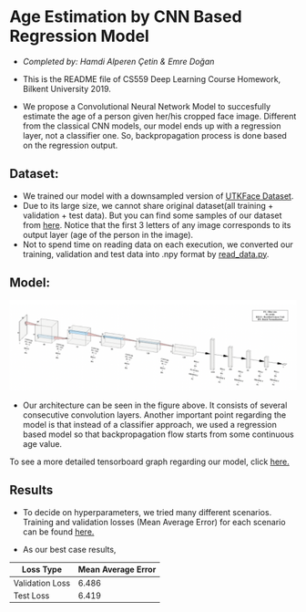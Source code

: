 # Age Estimation by CNN Based Regression Model

- _Completed by: Hamdi Alperen Çetin & Emre Doğan_

- This is the README file of CS559 Deep Learning Course Homework, Bilkent University 2019.  
- We propose a Convolutional Neural Network Model to succesfully estimate the age of a person given her/his cropped face image. Different from the classical CNN models, our model ends up with a regression layer, not a classifier one. So, backpropagation process is done based on the regression output.  



## Dataset:
- We trained our model with a downsampled version of [UTKFace Dataset](http://aicip.eecs.utk.edu/wiki/UTKFace). 
- Due to its large size, we cannot share original dataset(all training + validation + test data). But you can find some samples of our dataset from [here](./data-samples/). Notice that the first 3 letters of any image corresponds to its output layer (age of the person in the image).
- Not to spend time on reading data on each execution, we converted our training, validation and test data into .npy format by [read_data.py](./read_data.py).

## Model:
![alt text](./figures/model_arch.png)

-  Our architecture can be seen in the figure above. It consists of several consecutive convolution layers. Another important point regarding the model is that instead of a classifier approach, we used a regression based model so that backpropagation flow starts from some continuous age value.

To see a more detailed tensorboard graph regarding our model, click [here.](./figures/tensorboard-graph.png)


## Results
- To decide on hyperparameters, we tried many different scenarios. Training and validation losses (Mean Average Error) for each scenario can be found [here.](./results/)

- As our best case results,  

| Loss Type       | Mean Average Error |
| -------------   | -------------      |
| Validation Loss | 6.486	       |
| Test Loss 	  | 6.419	       |


